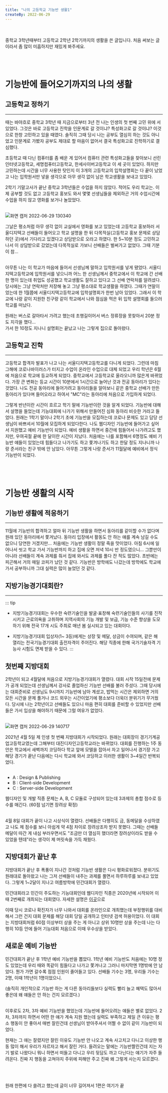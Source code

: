 ```yaml
---
title: "나의 고등학교 기능반 생활1"
createBy: 2022-06-29
---
```



<br>
<br>
중학교 3학년때부터 고등학교 2학년 2학기까지의 생활을 쓴 글입니다. 처음 써보는 글이라서 좀 많이 미흡하지만 재밌게 봐주세요.

<br>
<br>
<br>
<br>

# 기능반에 들어오기까지의 나의 생활

## 고등학교 정하기
---
때는 바야흐로 중학교 3학년 때 지금으로부터 3년 전 나는 인생의 첫 번째 고민 위에 서있었다. 그것은 바로 고등학교 진학을 인문계로 갈 것이냐? 특성화고로 갈 것이냐? 이것으로 한창 고민하고 있을 때였다. 솔직히 그때 당시 나는 공부도 열심히 하는 것도 아니었고 인문계로 가봤자 공부도 제대로 할 마음이 없어서 결국 특성화고로 진학하기로 결심했다. 
<br>


초등학교 때 다닌 컴퓨터를 좀 배운 게 있어서 컴퓨터 관련 특성화고들을 찾아보니 선린인터넷고등학교, 세명컴퓨터고등학교, 한세사이버고등학교 이 세 곳이 있었다. 하지만 고민하는데 시간을 너무 사용한 탓인지 이 3개의 고등학교의 입학설명회는 다 끝이 났었고 나는 입학원서만 넣을 생각으로 아무 생각 없이 남은 학교생활을 보내고 있었다.
<br>

2학기 기말고사가 끝난 중학교 3학년들은 수업을 하지 않았다. 적어도 우리 학교는. 이제 공부할 것도 없고 고등학교 홍보도 와서 몇몇 선생님들을 제외하곤 거의 수업시간에 수업을 하지 않고 영화를 보거나 놀았었다. 
<br>
<br>

![화면 캡처 2022-06-29 130340](https://user-images.githubusercontent.com/71883310/176349038-52a5d17a-011f-4de0-a889-5bbbbe920f53.png)

그날은 평소처럼 아무 생각 없이 교실에서 영화를 보고 있었는데 고등학교 홍보하러 서울디지텍고 선배들이 들어오고 학교 설명을 한 뒤 다목적실(고등학교 홍보 문제로 상담 하던 곳)에서 기다리고 있겠다고 상담받으로 오라고 하였다. 한 5~10분 정도 고민하고 나서 이 상담받으로 갔었는데 다목적실로 가보니 선배들은 벌써가고 없었다. 그때 기분이 참...
<br>
<br>

아무튼 나는 이 학교가 마음에 들어서 선생님께 말하고 입학원서를 넣게 됐었다. 서울디지텍고등학교에 입학원서를 넣으니까 어느 한 선생님께서 중학교에서 이 학교에 간 선배 한 명이 있는데 취업도 성공했고 학교생활도 잘하고 있다고 그 선배 연락처를 알려셨다. 당시에는 그냥 연락처만 저장해 놓고 그냥 평소대로 학교생활을 하였다. 그때가 연말이었는데 한 1월쯤에 서울디지텍고등학교에 입학설명회가 한번 남아 있었다. 그래서 이 학교에 나랑 같이 지원한 친구랑 같이 학교에서 나와 점심을 먹은 뒤 입학 설명회를 들으러 학교를 떠났다. 
<br>

원래는 버스로 갈아타서 가려고 했는데 초행길이어서 버스 정류장을 못찾아서 20분 정도 지각을 했다...
<br>
가서 한 10정도 지나니 설명회는 끝났고 나는 그렇게 집으로 돌아왔다.
<br>

## 고등학교 진학
---
고등학교 합격자 발표가 나고 나는 서울디지텍고등학교를 다니게 되었다. 그런데 마침 그해에 코로나바이러스가 터지고 수업이 온라인 수업으로 대체 되었고 우리 학년은 6월에 처음으로 학교에 등교하게 되었다. 중학교에서 고등학교로 올라오니까 많은게 바뀌었다. 가장 큰 변화는 등교 시간이 10분에서 
1시간으로 늘어난 것과 전공 동아리가 있다는 것었다. 나도 전공 동아리에 들어가려고 동아리들을 알아보니 같은 중학교 선배가 만든 동아리가 있다며 들어오라고 하여서 "MC"라는 동아리에 처음으로 가입하게 되었다. 
<br>

그렇게 반년이란 시간이 흐르고 학기 말에 기능반이란 것을 알게 되었다. 기능반에 대해서 설명을 들었는데 기능대회에 나가기 위해서 만들어진 심화 동아리 비슷한 거라고 들었다. 원래는 1학기 말이나 2학기 초에 기능반을 모집하는데 코로나 문제도 있고 담당 선생님이 바쁘셔서 10월에 모집하게 되었다한다. 나도 웹디자인 기능반에 들어가고 싶어서 지원했고 예비 기능반이 되었다. 예비 생활을 하면서 중간에 힘들어서 나가려고도 했지만, 우여곡절 끝에 한 달이란 시간이 지났다. 처음에는 나를 포함해서 6명정도 예비 기능반 얘들이 있었는데 힘들다고 나가기도 하고 쫓겨나기도 하고 한달 정도 지나니까 나랑 준서라는 친구 밖에 안 남았다. 아무튼 그렇게 나랑 준서가 11월달에 예비에서 정식 기능반이 되었다.
<br>
<br>
<br>
<br>


# 기능반 생활의 시작

## 기능반 생활에 적응하기
---
11월에 기능반의 합격하고 얼마 뒤 기능반 생활을 하면서 동아리를 같이할 수가 없다며 원래 있던 동아리에서 쫓겨났다. 동아리 입장에서 활동도 안 하는 얘를 계속 남길 수도 없으니 당연한 거겠지만... 처음에는 기능반 생활이 정말 죽을 맛이었다. 아침 6시에 일어나서 씻고 학교 가서 기능반까지 하고 집에 오면 저녁 10시 반 정도였으니... 그뿐만이 아니라 선배들이 계속 과제를 줘서 집에 와서도 과제를 풀다 잔 적도 많았다. 초반에는 피곤해서 거의 매일 코피가 났던 것 같다. 기능반은 방학에도 나갔는데 방학에도 학교에 가서 공부하니까 그대 실력은 많이 늘었던 것 같다. 

## 지방기능경기대회란?
---
::: tip
- 지방기능경기대회는 우수한 숙련기술인을 발굴·표창해 숙련기술인들의 사기를 진작시키고 근로의욕을 고취하며 지역사회의 기능 개발 및 보급, 기능 수준 향상을 도모하기 위해 전국 17개 시도 주최로 매년 봄 실시되고 있는 대회이다.

- 지방기능경기대회 입상자(1~ 3등)에게는 상장 및 메달, 상금이 수여되며, 같은 해 열리는 전국기능경기대회 출전자격이 주어진다. 해당 직종에 한해 국가기술자격 기능사 시험도 면제 받을 수 있다.
:::

## 첫번째 지방대회
2학년이 되고 4월달에 처음으로 지방기능경기대회가 열렸다. 대회 시작 15일전에 문제가 공개 되었는데 선생님께서 강사로 졸업하신 기능반 선배를 불러 주셨다. 그때 당시에는 대회준비로 선생님도 9시까지 기능반에 남아 계셨고, 밥먹는 시간은 제외하면 거의 모든 시간을 문제 풀거나 코드 외우는 시간이었기에 평소보다 더욱더 분위기가 무거웠다. 당시에 나는 2학년이고 선배들도 있으니 마음 편히 대회를 준비할 수 있었지만 선배들은 가서 입상을 해야하기 때문에 그럴 여유가 없었다.
<br>
<br>


![화면 캡처 2022-06-29 140717](https://user-images.githubusercontent.com/71883310/176356220-241cab66-26f4-4eb9-aa4a-be5b3849c59d.png)
<br>

2021년 4월 5일 제 인생 첫 번째 지방대회가 시작되었다. 원래는 대회장이 경기기계공업고등학교였는데 그해부터 대진디자인고등학교라는 바뀌었다. 대회를 진행하는 1주 동안은 학교에서 새벽까지 코딩하다 학교 앞에 모텔을 잡아서 자고 일어나서 경기장 가고 해당 경기가 끝난 다음에는 다시 학교에 와서 코딩하고
이러한 생활이 3~4일간 반복되었다.
<br>
<br>

- A : Design & Publishing
- B : Client-side Development
- C : Server-side Development

웹디자인 및 개발 직종 문제는 A, B, C 모듈로 구성되어 있는데 3과제의 총합 점수로 등수를 매긴다. (60점 넘기면 장려상 확정)
<br>
<br>

4월 8일 대회가 끝이 나고 시상식이 열렸다. 선배들은 다행히도 금, 동메달을 수상하였고 나도 제 점수를 보니 아쉽게 약 4점 차이로 장려상조차 받지 못했다. 그때는 선배들 메달이 따간 게 내심 부러우면서도 "조금만 더 열심히 했더라면 장려상이라도 받을 수 있었을 텐데"라는 생각이 제 머릿속을 가득 채웠다.
<br>

## 지방대회가 끝난 후
지방대회가 끝난 후 폭풍이 지나간 것처럼 기능반 생활은 다시 평화로워졌다. 분위기도 원래대로 돌아왔고 나는 그저 선배들이 내주는 과제를 풀면서 하루하루를 보내고 있었다. 그렇게 1~2달이 지나고 여름방학에 민간대회가 열렸다. 
<br>

민간대회라고 민간이 주도하는 기능대회인데 웹디자인 직종은 2020년에 시작되어 이때 2번째로 개최되는 대회였다. 
자세한 설명은 [이곳](https://meister.hrdkorea.or.kr/sub/3/5/1/20160512112047538100_view.do)으로
<br>

이때 당시 코로나 확진자가 너무 나와서 대회를 온라인으로 개최했는데 부정행위를 대비해서 그런 건지 대회 문제를 해당 대회 당일 공개하고 인터넷 검색 허용이었다. 이 대회는 지방대회처럼 60점 이상부터 상을 주는 게 아니고 상위 10명만 상을 주는데 나는 다행히 10등 안에 들어 기능대회 처음으로 이때 우수상을 받았다. 
<br>

## 새로운 예비 기능반
민간대회가 끝난 후 1학년 예비 기능반을 뽑았다. 1학년 예비 기능반도 처음에는 10명 정도 있었는데 우리 때와 똑같이 힘들다고 나가고 쫓겨나고 그러니 마지막엔 1명밖에 안 남았다. 뭔가 가면 갈수록 점점 인원이 줄어들고 있다. 선배들 기수는 3명, 우리들 기수는 2명, 이때 1학년이 1명이었으니.

(솔직히 개인적으로 기능반 하는 게 다른 동아리들보다 실력도 빨리 늘고 혜택도 많아서 좋은데 왜 얘들은 안 하는 건지 모르겠다.)
<br>
<br>

이후로도 2차, 3차 예비 기능반을 했었는데 기능반에 들어오려는 얘들은 별로 없었다. 2차, 3차까지 하면서 어떤 한 얘가 계속 지원 했는데 실력도 부족하고 제일 큰 이유는 평소 행동이 안 좋아서 매번 잘린건데 선생님이 받아주셔서 어쩔 수 없이 같이 기능반이 되었다.
<br>

현재는 그 애는 잘렸지만 잘린 이유도 기능반 안 나오고 계속 사고치고 다니고 이상한 행동 많이 해서 우리가 자르자고 해서 잘린 거다. 들려오는 말에는 기능반짤린건데 지는 자기 발로 나왔다니 뭐니 하면서 떠들고 다니고 우리 뒷담도 까고 다닌다는 얘기가 자주 들려온다. 진짜 지 행동을 고쳐야지 주위에 피해만 주고 진짜 왜 그렇게 사는지 모르겠다.
<br>
<br>
<br>
<br>

원래 한편에 다 쓸려고 했는데 글이 너무 길어져서 1편은 여기가 끝
